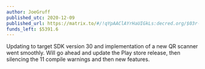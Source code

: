 ```yaml
---
author: JoeGruff
published_utc: 2020-12-09
published_url: https://matrix.to/#/!qYpAAClAYrHaUIGkLs:decred.org/$03r--6ieR5fBUXXTV1F03Z1HyUosVXrijnHVORE6MQI
funds_left: $5391.6
---
```


Updating to target SDK version 30 and implementation of a new QR scanner went smoothly. Will go ahead and update the Play store release, then silencing the 11 compile warnings and then new features.
